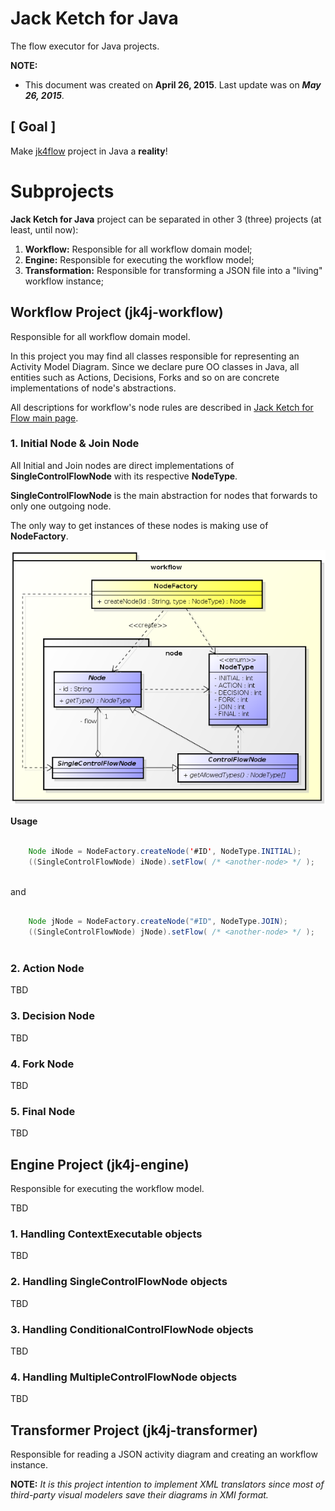 ﻿# **Jack Ketch for Java**

The flow executor for Java projects.

**NOTE:** 
+ This document was created on **April 26, 2015**. Last update was on ***May 26, 2015***.

## [ Goal ]

Make [jk4flow](https://github.com/alejoceballos/jack-ketch-4-flow "Jack Ketch 4 Flow") project in Java a **reality**!

# Subprojects

**Jack Ketch for Java** project can be separated in other 3 (three) projects (at least, until now):

1. **Workflow:** Responsible for all workflow domain model;
2. **Engine:** Responsible for executing the workflow model;
3. **Transformation:** Responsible for transforming a JSON file into a "living" workflow instance;

## **Workflow** Project (jk4j-workflow)

Responsible for all workflow domain model.

In this project you may find all classes responsible for representing an Activity Model Diagram. Since we declare pure OO classes in Java, all entities such as Actions, Decisions, Forks and so on are concrete implementations of node's abstractions.

All descriptions for workflow's node rules are described in [Jack Ketch for Flow main page](../README.md "Jack Ketch for Flow main page").

### 1. Initial Node & Join Node

All Initial and Join nodes are direct implementations of **SingleControlFlowNode** with its respective **NodeType**. 

**SingleControlFlowNode** is the main abstraction for nodes that forwards to only one outgoing node.

The only way to get instances of these nodes is making use of **NodeFactory**.

![Initial & Join nodes](README.files/initial-join-model.png "Initial & Join nodes")

**Usage**
```java

    Node iNode = NodeFactory.createNode('#ID', NodeType.INITIAL);
    ((SingleControlFlowNode) iNode).setFlow( /* <another-node> */ );    
    
```
and
```java

    Node jNode = NodeFactory.createNode("#ID", NodeType.JOIN);
    ((SingleControlFlowNode) jNode).setFlow( /* <another-node> */ );
    
```

### 2. Action Node

TBD

### 3. Decision Node

TBD

### 4. Fork Node

TBD

### 5. Final Node

TBD

## **Engine** Project (jk4j-engine)

Responsible for executing the workflow model.

TBD

### 1. Handling **ContextExecutable** objects

TBD

### 2. Handling **SingleControlFlowNode** objects

TBD

### 3. Handling **ConditionalControlFlowNode** objects

TBD

### 4. Handling **MultipleControlFlowNode** objects

TBD

## **Transformer** Project (jk4j-transformer)

Responsible for reading a JSON activity diagram and creating an workflow instance.

**NOTE:** *It is this project intention to implement XML translators since most of third-party visual modelers save their diagrams in XMI format.*